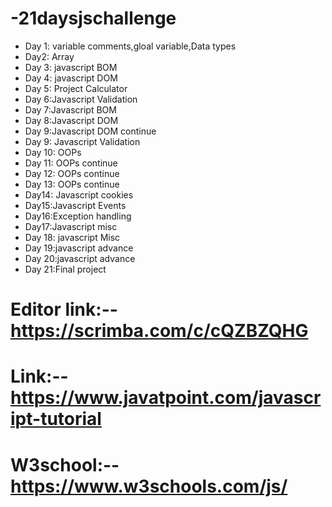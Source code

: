# -21daysjschallenge

* Day 1: variable comments,gloal variable,Data types
* Day2: Array
* Day 3: javascript BOM
* Day 4: javascript DOM
* Day 5: Project Calculator
* Day 6:Javascript Validation
* Day 7:Javascript BOM
* Day 8:Javascript DOM
* Day 9:Javascript DOM continue
* Day 9: Javascript Validation
* Day 10: OOPs
* Day 11: OOPs continue
* Day 12: OOPs continue
* Day 13: OOPs continue
* Day14: Javascript cookies
* Day15:Javascript Events
* Day16:Exception handling
* Day17:Javascript misc
* Day 18: javascript Misc
* Day 19:javascript advance
* Day 20:javascript advance
* Day 21:Final project

# Editor link:-- https://scrimba.com/c/cQZBZQHG
# Link:-- https://www.javatpoint.com/javascript-tutorial
# W3school:-- https://www.w3schools.com/js/
